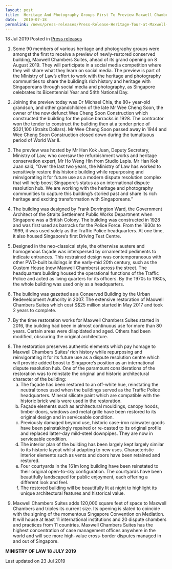 ```yaml
---
layout: post
title:  Heritage And Photography Groups First To Preview Maxwell Chambers Suites
date:   2019-07-18
permalink: /news/press-releases/Press-Release-Heritage-Tour-at-Maxwell-Chambers-Suites
---
```


18 Jul 2019 Posted in [Press releases](/news/press-releases) 



1. Some 90 members of various heritage and photography groups were amongst the first to receive a preview of newly-restored conserved building, Maxwell Chambers Suites, ahead of its grand opening on 8 August 2019. They will participate in a social media competition where they will share what they learn on social media. The preview is part of the Ministry of Law’s effort to work with the heritage and photography communities to share the building’s rich history and heritage with Singaporeans through social media and photography, as Singapore celebrates its Bicentennial Year and 54th National Day.  
 
2. Joining the preview today was Dr Michael Chia, the 80+ year-old grandson, and other grandchildren of the late Mr Wee Cheng Soon, the owner of the now defunct Wee Cheng Soon Construction which constructed the building for the police barracks in 1928. The contractor won the tender to construct the building then at a tender price of $321,100 (Straits Dollars). Mr Wee Cheng Soon passed away in 1944 and Wee Cheng Soon Construction closed down during the tumultuous period of World War II.
 
3. The preview was hosted by Mr Han Kok Juan, Deputy Secretary, Ministry of Law, who oversaw the refurbishment works and heritage conservation expert, Mr Ho Weng Hin from Studio Lapis. Mr Han Kok Juan said, “Over the last two years, the Ministry of Law has worked to sensitively restore this historic building while repurposing and reinvigorating it for future use as a modern dispute resolution complex that will help boost Singapore’s status as an international dispute resolution hub. We are working with the heritage and photography communities to capture this building’s storied past and share its rich heritage and exciting transformation with Singaporeans.” 
 
4. The building was designed by Frank Dorrington Ward, the Government Architect of the Straits Settlement Public Works Department when Singapore was a British Colony. The building was constructed in 1928 and was first used as barracks for the Police Force. From the 1930s to 1999, it was used solely as the Traffic Police headquarters. At one time, it also housed Singapore’s first Driving Test Centre.  
 
5. Designed in the neo-classical style, the otherwise austere and homogenous façade was interspersed by ornamented pediments to indicate entrances. This restrained design was contemporaneous with other PWD-built buildings in the early-mid 20th century, such as the Custom House (now Maxwell Chambers) across the street. The headquarters building housed the operational functions of the Traffic Police and acted as living quarters for its officers. By the 1970s to 1980s, the whole building was used only as a headquarters.
 
6. The building was gazetted as a Conserved Building by the Urban Redevelopment Authority in 2007. The extensive restoration of Maxwell Chambers Suites which cost S$25 million started in May 2017 and took 2 years to complete.
 
7. By the time restoration works for Maxwell Chambers Suites started in 2016, the building had been in almost continuous use for more than 80 years. Certain areas were dilapidated and aged. Others had been modified, obscuring the original architecture.
 

<ol start="8">
<li> The restoration preserves authentic elements which pay homage to Maxwell Chambers Suites’ rich history while repurposing and reinvigorating it for its future use as a dispute resolution centre which will provide added boost to Singapore’s position as an international dispute resolution hub. One of the paramount considerations of the restoration was to reinstate the original and historic architectural character of the building:
<ol style="list-style-type: lower-alpha">
<li>The façade has been restored to an off-white hue, reinstating the neutral tones used when the buildings served as the Traffic Police headquarters. Mineral silicate paint which are compatible with the historic brick walls were used in the restoration. </li>
<li>Façade elements such as architectural mouldings, canopy hoods, timber doors, windows and metal grille have been restored to its original design and in serviceable condition. </li>
<li>Previously damaged beyond use, historic case-iron rainwater goods have been painstakingly repaired or re-casted to its original profile and replaced latter-day mild-steel downpipes. They are now in serviceable condition. </li>
<li>The interior plan of the building has been largely kept largely similar to its historic layout whilst adapting to new uses. Characteristic interior elements such as vents and doors have been retained and restored. </li>
<li>Four courtyards in the 161m long building have been reinstated to their original open-to-sky configuration. The courtyards have been beautifully landscaped for public enjoyment, each offering a different look and feel. </li> 
<li>The restored building will be beautifully lit at night to highlight its unique architectural features and historical value. </li>
</ol>

</li>
</ol>
 


<ol start="9">
<li>Maxwell Chambers Suites adds 120,000 square feet of space to Maxwell Chambers and triples its current size. Its opening is slated to coincide with the signing of the momentous Singapore Convention on Mediation. It will house at least 11 international institutions and 20 dispute chambers and practices from 11 countries. Maxwell Chambers Suites has the highest concentration of case management offices anywhere in the world and will see more high-value cross-border disputes managed in and out of Singapore. </li>
</ol>

**MINISTRY OF LAW**
**18 JULY 2019**


<p class="right-side-updated">Last updated on 23 Jul 2019</p> 

